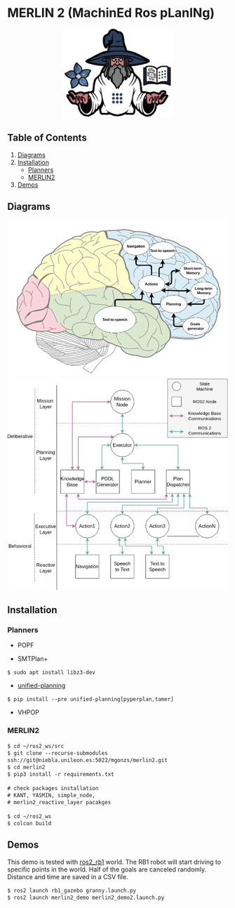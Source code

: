 # MERLIN 2 (MachinEd Ros pLanINg)

<p align="center">
  <img src="./docs/logo.png" width="50%" />
</p>

## Table of Contents

1. [Diagrams](#diagrams)
2. [Installation](#installation)
   - [Planners](#planners)
   - [MERLIN2](#merlin2)
3. [Demos](#demos)

## Diagrams

![](./docs/cerebrum.png)
![](./docs/architecture.png)

## Installation

### Planners

- POPF

- SMTPlan+

```shell
$ sudo apt install libz3-dev
```

- [unified-planning](https://github.com/aiplan4eu/unified-planning)

```shell
$ pip install --pre unified-planning[pyperplan,tamer]
```

- VHPOP

### MERLIN2

```shell
$ cd ~/ros2_ws/src
$ git clone --recurse-submodules ssh://git@niebla.unileon.es:5022/mgonzs/merlin2.git
$ cd merlin2
$ pip3 install -r requirements.txt

# check packages installation
# KANT, YASMIN, simple_node,
# merlin2_reactive_layer pacakges

$ cd ~/ros2_ws
$ colcon build
```

## Demos

This demo is tested with [ros2_rb1](https://github.com/mgonzs13/ros2_rb1) world. The RB1 robot will start driving to specific points in the world. Half of the goals are canceled randomly. Distance and time are saved in a CSV file.

```shell
$ ros2 launch rb1_gazebo granny.launch.py
$ ros2 launch merlin2_demo merlin2_demo2.launch.py
```
